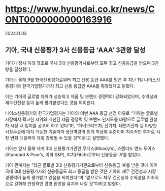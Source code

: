 # https://www.hyundai.co.kr/news/CONT0000000000163916

2024.11.03

## 기아, 국내 신용평가 3사 신용등급 ‘AAA’ 3관왕 달성

기아가 창사 이래 최초로 국내 3대 신용평가사로부터 모두 최고 신용등급을 받으며 3관왕을 달성했다.

기아는 올해 9월 한국신용평가로부터 최고 신용 등급 AAA를 받은 후 지난 1일 나이스신용평가와 한국기업평가까지 최고 신용 등급인 AAA를 획득했다고 밝혔다.

이는 기아의 글로벌 지위가 상승하고 제품 및 브랜드 경쟁력이 강화되었으며, 수익성과 재무건전성 등이 높게 평가받았다는 것을 의미한다.

나이스신용평가와 한국기업평가는 기아의 이번 AAA 등급 선정 이유로 “기아는 글로벌 시장에서 확고한 지위와 개선된 제품 경쟁력 및 브랜드 인지도를 바탕으로 글로벌 완성차 시장 내 입지를 공고히 하고 있다”며, “하이브리드차, 전기차, 내연기관차 등 다양한 시장수요에 대처 가능한 기술력과 생산역량이 업계 최상위 수준이며 지속적인 투자로 시장 변화 대응력이 더욱 강화될 수 있을 것”이라고 설명했다.

기아는 앞서 올해 세계 3대 신용평가기관인 무디스(Moody’s), 스탠더드 앤드 푸어스(Standard & Poor’s, 이하 S&P), 피치(Fitch)로부터 신용등급 ‘A’를 받았다.

기아 관계자는 “최근 글로벌 3대 신용평가기관으로부터 신용등급 ‘A’를 받은 것에 이어 국내 3대 신용평가사의 신용등급도 최고 등급을 받은 것은 기아의 재무 건전성과 시장 경쟁력이 높게 평가받고 있음을 의미한다”며 “앞으로도 재무 건전성과 수익성을 지속적으로 강화해 안정적인 경영 환경을 유지해 나갈 것”이라고 밝혔다.
